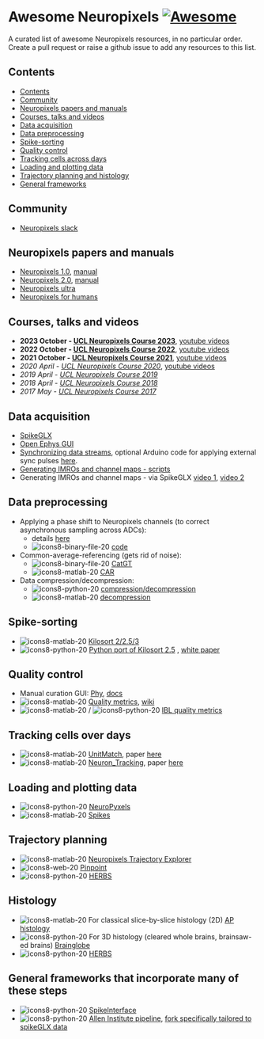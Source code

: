 # Awesome Neuropixels [![Awesome](https://cdn.rawgit.com/sindresorhus/awesome/d7305f38d29fed78fa85652e3a63e154dd8e8829/media/badge.svg)](https://github.com/sindresorhus/awesome)

A curated list of awesome Neuropixels resources, in no particular order. Create a pull request or raise a github issue to add any resources to this list. 

## Contents

<!-- START_TOC -->

* [Contents](#contents)
* [Community](#community)
* [Neuropixels papers and manuals](#neuropixels_papers_and_manuals)
* [Courses, talks and videos](#courses_talks_and_videos)
* [Data acquisition](#data_acquisition)
* [Data preprocessing](#data_preprocessing)
* [Spike-sorting](#spike_sorting)
* [Quality control](#quality_control)
* [Tracking cells across days](#tracking_cells_over_days)
* [Loading and plotting data](#loading_and_plotting_data)
* [Trajectory planning and histology](#trajectory_planning_and_histology)
* [General frameworks](#general_frameworks)



<!-- END_TOC -->
## Community
- [Neuropixels slack](https://app.slack.com/client/T93QUDDCM)

## Neuropixels papers and manuals
- [Neuropixels 1.0](https://www.nature.com/articles/nature24636/), [manual](https://www.neuropixels.org/_files/ugd/832f20_ba7f3e9e639b49809458cf64d76abdcc.pdf)
- [Neuropixels 2.0](https://www.science.org/doi/10.1126/science.abf4588), [manual](https://github.com/Julie-Fabre/awesome-neuropixels/blob/master/Neuropixels%202.0%20User%20Manual%20V1.0.pdf)
- [Neuropixels ultra](https://www.biorxiv.org/content/10.1101/2023.08.23.554527v2)
- [Neuropixels for humans](https://www.nature.com/articles/s41596-023-00871-2)

## Courses, talks and videos
- **2023 October - [UCL Neuropixels Course 2023](https://www.ucl.ac.uk/neuropixels/training/2023-neuropixels-course)**, [youtube videos](https://www.youtube.com/watch?v=epxx_w2mhhg&list=PLfhWmWntvjl4Wi-K9Wx1Wx3WkCqpHnwaQ)
- **2022 October - [UCL Neuropixels Course 2022](https://www.ucl.ac.uk/neuropixels/training/2022-intro-neuropixels-course)**, [youtube videos](https://www.youtube.com/watch?v=koukfLPyPSc&list=PLfhWmWntvjl7fpEDt-Ip8phYETFGUQDXc)
- **2021 October - [UCL Neuropixels Course 2021](https://www.ucl.ac.uk/neuropixels/training/2021-neuropixels-course)**, [youtube videos](https://www.youtube.com/watch?v=KBjwNRp41T4&list=PLfhWmWntvjl64ti_a-MzHlwqwEU0ZlALb)
- _2020 April - [UCL Neuropixels Course 2020](https://www.ucl.ac.uk/neuropixels/training/2020-neuropixels-course)_, [youtube videos](https://www.youtube.com/watch?v=5pAI3Rs_GTg&list=PLfhWmWntvjl7kljKozClpjS29DoY8V5pB)
- _2019 April - [UCL Neuropixels Course 2019](http://www.ucl.ac.uk/neuropixels/courses/2019-course)_
- _2018 April - [UCL Neuropixels Course 2018](http://www.ucl.ac.uk/neuropixels/courses/2018-course)_
- _2017 May - [UCL Neuropixels Course 2017](http://www.ucl.ac.uk/neuropixels/courses/2017-course)_

## Data acquisition
- [SpikeGLX](https://billkarsh.github.io/SpikeGLX/)
- [Open Ephys GUI](https://open-ephys.org/gui)
- [Synchronizing data streams](https://open-ephys.github.io/gui-docs/Tutorials/Data-Synchronization.html), optional Arduino code for applying external sync pulses [here](https://github.com/cortex-lab/neuropixels/wiki/Synchronization). 
- [Generating IMROs and channel maps - scripts](https://github.com/Julie-Fabre/neuropixels_site_selection)
- Generating IMROs and channel maps - via SpikeGLX [video 1](https://vimeo.com/781678605), [video 2](https://vimeo.com/783581937)
  
## Data preprocessing
- Applying a phase shift to Neuropixels channels (to correct asynchronous sampling across ADCs):
  - details [here](https://billkarsh.github.io/SpikeGLX/help/catgt_tshift/catgt_tshift/)
  - ![icons8-binary-file-20](https://github.com/Julie-Fabre/awesome-neuropixels/assets/29582008/0715213f-4c33-4ef7-adb4-374e7575c73a)
[code](https://github.com/billkarsh/CatGT)
- Common-average-referencing (gets rid of noise): 
  - ![icons8-binary-file-20](https://github.com/Julie-Fabre/awesome-neuropixels/assets/29582008/0715213f-4c33-4ef7-adb4-374e7575c73a) [CatGT](https://github.com/billkarsh/CatGT)
  - ![icons8-matlab-20](https://github.com/Julie-Fabre/awesome-neuropixels/assets/29582008/1a18a394-f415-445e-9519-44787ce09096)
 [CAR](https://github.com/cortex-lab/spikes/blob/master/preprocessing/applyCARtoDat.m)
- Data compression/decompression:
  - ![icons8-python-20](https://github.com/Julie-Fabre/awesome-neuropixels/assets/29582008/b80293ba-3ab1-4b9c-89c5-16a329bcb932) [compression/decompression](https://github.com/int-brain-lab/mtscomp)
  - ![icons8-matlab-20](https://github.com/Julie-Fabre/awesome-neuropixels/assets/29582008/1a18a394-f415-445e-9519-44787ce09096) [decompression](https://github.com/Julie-Fabre/bombcell/blob/master/decompressData/bc_extractCbinData.m)

## Spike-sorting 
- ![icons8-matlab-20](https://github.com/Julie-Fabre/awesome-neuropixels/assets/29582008/1a18a394-f415-445e-9519-44787ce09096) [Kilosort 2/2.5/3](https://github.com/MouseLand/Kilosort)
- ![icons8-python-20](https://github.com/Julie-Fabre/awesome-neuropixels/assets/29582008/b80293ba-3ab1-4b9c-89c5-16a329bcb932) [Python port of Kilosort 2.5](https://github.com/int-brain-lab/pykilosort) , [white paper](https://figshare.com/articles/online_resource/Spike_sorting_pipeline_for_the_International_Brain_Laboratory/19705522/3)
  
## Quality control 
- Manual curation GUI: [Phy](https://github.com/cortex-lab/phy), [docs](https://phy.readthedocs.io/en/latest/)
- ![icons8-matlab-20](https://github.com/Julie-Fabre/awesome-neuropixels/assets/29582008/1a18a394-f415-445e-9519-44787ce09096) [Quality metrics](https://github.com/Julie-Fabre/bombcell), [wiki](https://github.com/Julie-Fabre/bombcell/wiki) 
- ![icons8-matlab-20](https://github.com/Julie-Fabre/awesome-neuropixels/assets/29582008/1a18a394-f415-445e-9519-44787ce09096) / ![icons8-python-20](https://github.com/Julie-Fabre/awesome-neuropixels/assets/29582008/b80293ba-3ab1-4b9c-89c5-16a329bcb932) [IBL quality metrics](https://github.com/SteinmetzLab/qualityMetrics)

## Tracking cells over days
- ![icons8-matlab-20](https://github.com/Julie-Fabre/awesome-neuropixels/assets/29582008/1a18a394-f415-445e-9519-44787ce09096) [UnitMatch](https://github.com/EnnyvanBeest/UnitMatch), paper [here](https://www.biorxiv.org/content/10.1101/2023.10.12.562040v1.full.pdf)
- ![icons8-matlab-20](https://github.com/Julie-Fabre/awesome-neuropixels/assets/29582008/1a18a394-f415-445e-9519-44787ce09096) [Neuron_Tracking](https://github.com/AugustineY07/Neuron_Tracking), paper [here](https://www.biorxiv.org/content/10.1101/2023.08.03.551724v2.full.pdf)

## Loading and plotting data
- ![icons8-python-20](https://github.com/Julie-Fabre/awesome-neuropixels/assets/29582008/b80293ba-3ab1-4b9c-89c5-16a329bcb932) [NeuroPyxels](https://github.com/m-beau/NeuroPyxels)
- ![icons8-matlab-20](https://github.com/Julie-Fabre/awesome-neuropixels/assets/29582008/1a18a394-f415-445e-9519-44787ce09096) [Spikes](https://github.com/cortex-lab/spikes)

## Trajectory planning
- ![icons8-matlab-20](https://github.com/Julie-Fabre/awesome-neuropixels/assets/29582008/1a18a394-f415-445e-9519-44787ce09096) [Neuropixels Trajectory Explorer](https://github.com/petersaj/neuropixels_trajectory_explorer)
- ![icons8-web-20](https://github.com/Julie-Fabre/awesome-neuropixels/assets/29582008/b0cee380-c778-4889-b6c4-3ebb5bc908cd) [Pinpoint](https://github.com/VirtualBrainLab/Pinpoint)
- ![icons8-python-20](https://github.com/Julie-Fabre/awesome-neuropixels/assets/29582008/b80293ba-3ab1-4b9c-89c5-16a329bcb932) [HERBS](https://github.com/Whitlock-Group/HERBS)

## Histology
- ![icons8-matlab-20](https://github.com/Julie-Fabre/awesome-neuropixels/assets/29582008/1a18a394-f415-445e-9519-44787ce09096) For classical slice-by-slice histology (2D) [AP histology](https://github.com/petersaj/AP_histology)
- ![icons8-python-20](https://github.com/Julie-Fabre/awesome-neuropixels/assets/29582008/b80293ba-3ab1-4b9c-89c5-16a329bcb932) For 3D histology (cleared whole brains, brainsaw-ed brains) [Brainglobe](https://brainglobe.info/index.html)
- ![icons8-python-20](https://github.com/Julie-Fabre/awesome-neuropixels/assets/29582008/b80293ba-3ab1-4b9c-89c5-16a329bcb932) [HERBS](https://github.com/Whitlock-Group/HERBS)

  
## General frameworks that incorporate many of these steps
- ![icons8-python-20](https://github.com/Julie-Fabre/awesome-neuropixels/assets/29582008/b80293ba-3ab1-4b9c-89c5-16a329bcb932) [SpikeInterface](https://github.com/SpikeInterface)
- ![icons8-python-20](https://github.com/Julie-Fabre/awesome-neuropixels/assets/29582008/b80293ba-3ab1-4b9c-89c5-16a329bcb932) [Allen Institute pipeline](https://github.com/AllenInstitute/ecephys_spike_sorting), [fork specifically tailored to spikeGLX data](https://github.com/jenniferColonell/ecephys_spike_sorting)

